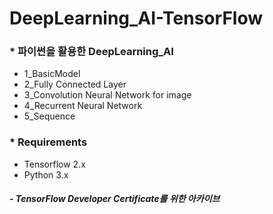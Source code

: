 # DeepLearning_AI-TensorFlow

### * 파이썬을 활용한 DeepLearning_AI
- 1_BasicModel
- 2_Fully Connected Layer
- 3_Convolution Neural Network for image
- 4_Recurrent Neural Network
- 5_Sequence

### * Requirements
- Tensorflow 2.x
- Python 3.x

##### - TensorFlow Developer Certificate를 위한 아카이브
